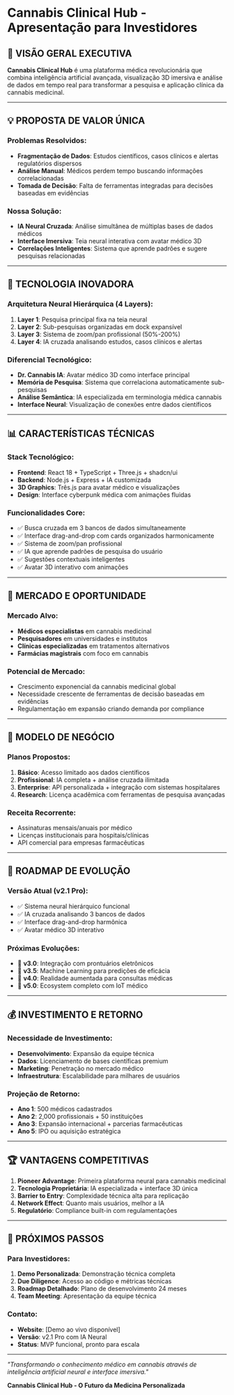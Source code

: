 # Cannabis Clinical Hub - Apresentação para Investidores

## 🚀 VISÃO GERAL EXECUTIVA

**Cannabis Clinical Hub** é uma plataforma médica revolucionária que combina inteligência artificial avançada, visualização 3D imersiva e análise de dados em tempo real para transformar a pesquisa e aplicação clínica da cannabis medicinal.

---

## 💡 PROPOSTA DE VALOR ÚNICA

### Problemas Resolvidos:
- **Fragmentação de Dados**: Estudos científicos, casos clínicos e alertas regulatórios dispersos
- **Análise Manual**: Médicos perdem tempo buscando informações correlacionadas
- **Tomada de Decisão**: Falta de ferramentas integradas para decisões baseadas em evidências

### Nossa Solução:
- **IA Neural Cruzada**: Análise simultânea de múltiplas bases de dados médicos
- **Interface Imersiva**: Teia neural interativa com avatar médico 3D
- **Correlações Inteligentes**: Sistema que aprende padrões e sugere pesquisas relacionadas

---

## 🧠 TECNOLOGIA INOVADORA

### Arquitetura Neural Hierárquica (4 Layers):
1. **Layer 1**: Pesquisa principal fixa na teia neural
2. **Layer 2**: Sub-pesquisas organizadas em dock expansível
3. **Layer 3**: Sistema de zoom/pan profissional (50%-200%)
4. **Layer 4**: IA cruzada analisando estudos, casos clínicos e alertas

### Diferencial Tecnológico:
- **Dr. Cannabis IA**: Avatar médico 3D como interface principal
- **Memória de Pesquisa**: Sistema que correlaciona automaticamente sub-pesquisas
- **Análise Semântica**: IA especializada em terminologia médica cannabis
- **Interface Neural**: Visualização de conexões entre dados científicos

---

## 📊 CARACTERÍSTICAS TÉCNICAS

### Stack Tecnológico:
- **Frontend**: React 18 + TypeScript + Three.js + shadcn/ui
- **Backend**: Node.js + Express + IA customizada
- **3D Graphics**: Três.js para avatar médico e visualizações
- **Design**: Interface cyberpunk médica com animações fluidas

### Funcionalidades Core:
- ✅ Busca cruzada em 3 bancos de dados simultaneamente
- ✅ Interface drag-and-drop com cards organizados harmonicamente
- ✅ Sistema de zoom/pan profissional
- ✅ IA que aprende padrões de pesquisa do usuário
- ✅ Sugestões contextuais inteligentes
- ✅ Avatar 3D interativo com animações

---

## 🎯 MERCADO E OPORTUNIDADE

### Mercado Alvo:
- **Médicos especialistas** em cannabis medicinal
- **Pesquisadores** em universidades e institutos
- **Clínicas especializadas** em tratamentos alternativos
- **Farmácias magistrais** com foco em cannabis

### Potencial de Mercado:
- Crescimento exponencial da cannabis medicinal global
- Necessidade crescente de ferramentas de decisão baseadas em evidências
- Regulamentação em expansão criando demanda por compliance

---

## 💼 MODELO DE NEGÓCIO

### Planos Propostos:
1. **Básico**: Acesso limitado aos dados científicos
2. **Profissional**: IA completa + análise cruzada ilimitada
3. **Enterprise**: API personalizada + integração com sistemas hospitalares
4. **Research**: Licença acadêmica com ferramentas de pesquisa avançadas

### Receita Recorrente:
- Assinaturas mensais/anuais por médico
- Licenças institucionais para hospitais/clínicas
- API comercial para empresas farmacêuticas

---

## 🚀 ROADMAP DE EVOLUÇÃO

### Versão Atual (v2.1 Pro):
- ✅ Sistema neural hierárquico funcional
- ✅ IA cruzada analisando 3 bancos de dados
- ✅ Interface drag-and-drop harmônica
- ✅ Avatar médico 3D interativo

### Próximas Evoluções:
- 🔄 **v3.0**: Integração com prontuários eletrônicos
- 🔄 **v3.5**: Machine Learning para predições de eficácia
- 🔄 **v4.0**: Realidade aumentada para consultas médicas
- 🔄 **v5.0**: Ecosystem completo com IoT médico

---

## 💰 INVESTIMENTO E RETORNO

### Necessidade de Investimento:
- **Desenvolvimento**: Expansão da equipe técnica
- **Dados**: Licenciamento de bases científicas premium
- **Marketing**: Penetração no mercado médico
- **Infraestrutura**: Escalabilidade para milhares de usuários

### Projeção de Retorno:
- **Ano 1**: 500 médicos cadastrados
- **Ano 2**: 2,000 profissionais + 50 instituições
- **Ano 3**: Expansão internacional + parcerias farmacêuticas
- **Ano 5**: IPO ou aquisição estratégica

---

## 🏆 VANTAGENS COMPETITIVAS

1. **Pioneer Advantage**: Primeira plataforma neural para cannabis medicinal
2. **Tecnologia Proprietária**: IA especializada + interface 3D única
3. **Barrier to Entry**: Complexidade técnica alta para replicação
4. **Network Effect**: Quanto mais usuários, melhor a IA
5. **Regulatório**: Compliance built-in com regulamentações

---

## 👥 PRÓXIMOS PASSOS

### Para Investidores:
1. **Demo Personalizada**: Demonstração técnica completa
2. **Due Diligence**: Acesso ao código e métricas técnicas
3. **Roadmap Detalhado**: Plano de desenvolvimento 24 meses
4. **Team Meeting**: Apresentação da equipe técnica

### Contato:
- **Website**: [Demo ao vivo disponível]
- **Versão**: v2.1 Pro com IA Neural
- **Status**: MVP funcional, pronto para escala

---

*"Transformando o conhecimento médico em cannabis através de inteligência artificial neural e interface imersiva."*

**Cannabis Clinical Hub - O Futuro da Medicina Personalizada**